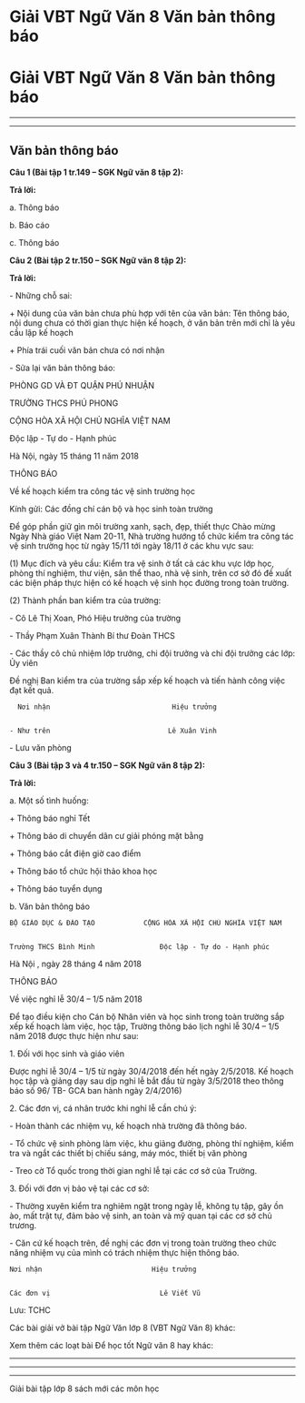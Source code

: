 # Giải VBT Ngữ Văn 8 Văn bản thông báo

# Giải VBT Ngữ Văn 8 Văn bản thông báo

* * *

* * *

## Văn bản thông báo

**Câu 1 (Bài tập 1 tr.149 – SGK Ngữ văn 8 tập 2):**

**Trả lời:**

a. Thông báo 

b. Báo cáo 

c. Thông báo 

**Câu 2 (Bài tập 2 tr.150 – SGK Ngữ văn 8 tập 2):**

**Trả lời:**

\- Những chỗ sai: 

\+ Nội dung của văn bản chưa phù hợp với tên của văn bản: Tên thông báo, nội dung chưa có thời gian thực hiện kế hoạch, ở văn bản trên mới chỉ là yêu cầu lập kế hoạch 

\+ Phía trái cuối văn bản chưa có nơi nhận 

\- Sửa lại văn bản thông báo: 

PHÒNG GD VÀ ĐT QUẬN PHÚ NHUẬN 

TRƯỜNG THCS PHÚ PHONG 

CỘNG HÒA XÃ HỘI CHỦ NGHĨA VIỆT NAM 

Độc lập - Tự do - Hạnh phúc 

Hà Nội, ngày 15 tháng 11 năm 2018 

THÔNG BÁO 

Về kế hoạch kiểm tra công tác vệ sinh trường học 

Kính gửi: Các đồng chí cán bộ và học sinh toàn trường 

Để góp phần giữ gìn môi trường xanh, sạch, đẹp, thiết thực Chào mừng Ngày Nhà giáo Việt Nam 20-11, Nhà trường hướng tổ chức kiểm tra công tác vệ sinh trường học từ ngày 15/11 tới ngày 18/11 ở các khu vực sau: 

(1) Mục đích và yêu cầu: Kiểm tra vệ sinh ở tất cả các khu vực lớp học, phòng thí nghiệm, thư viện, sân thể thao, nhà vệ sinh, trên cơ sở đó đề xuất các biện pháp thực hiện có kế hoạch vệ sinh học đường trong toàn trường. 

(2) Thành phần ban kiểm tra của trường: 

\- Cô Lê Thị Xoan, Phó Hiệu trưởng của trường 

\- Thầy Phạm Xuân Thành Bí thư Đoàn THCS 

\- Các thầy cô chủ nhiệm lớp trưởng, chi đội trưởng và chi đội trưởng các lớp: Ủy viên 

Đề nghị Ban kiểm tra của trường sắp xếp kế hoạch và tiến hành công việc đạt kết quả. 
    
    
      Nơi nhận                              Hiệu trưởng 
    
    
    - Như trên                             Lê Xuân Vinh

\- Lưu văn phòng 

**Câu 3 (Bài tập 3 và 4 tr.150 – SGK Ngữ văn 8 tập 2):**

**Trả lời:**

a. Một số tình huống: 

\+ Thông báo nghỉ Tết 

\+ Thông báo di chuyển dân cư giải phóng mặt bằng 

\+ Thông báo cắt điện giờ cao điểm 

\+ Thông báo tổ chức hội thảo khoa học 

\+ Thông báo tuyển dụng 

b. Văn bản thông báo 
    
    
    BỘ GIÁO DỤC & ĐÀO TẠO            CỘNG HÒA XÃ HỘI CHỦ NGHĨA VIỆT NAM
    
    
    Trường THCS Bình Minh                Độc lập - Tự do - Hạnh phúc

Hà Nội , ngày 28 tháng 4 năm 2018 

THÔNG BÁO 

Về việc nghỉ lễ 30/4 – 1/5 năm 2018 

Để tạo điều kiện cho Cán bộ Nhân viên và học sinh trong toàn trường sắp xếp kế hoạch làm việc, học tập, Trường thông báo lịch nghỉ lễ 30/4 – 1/5 năm 2018 được thực hiện như sau: 

1\. Đối với học sinh và giáo viên 

Được nghỉ lễ 30/4 – 1/5 từ ngày 30/4/2018 đến hết ngày 2/5/2018. Kế hoạch học tập và giảng dạy sau dịp nghỉ lễ bắt đầu từ ngày 3/5/2018 theo thông báo số 96/ TB- GCA ban hành ngày 2/4/2016) 

2\. Các đơn vị, cá nhân trước khi nghỉ lễ cần chú ý: 

\- Hoàn thành các nhiệm vụ, kế hoạch nhà trường đã thông báo. 

\- Tổ chức vệ sinh phòng làm việc, khu giảng đường, phòng thí nghiệm, kiểm tra và ngắt các thiết bị chiếu sáng, máy móc, thiết bị văn phòng 

\- Treo cờ Tổ quốc trong thời gian nghỉ lễ tại các cơ sở của Trường. 

3\. Đối với đơn vị bảo vệ tại các cơ sở: 

\- Thường xuyên kiểm tra nghiêm ngặt trong ngày lễ, không tụ tập, gây ồn ào, mất trật tự, đảm bảo vệ sinh, an toàn và mỹ quan tại các cơ sở chủ trương. 

\- Căn cứ kế hoạch trên, đề nghị các đơn vị trong toàn trường theo chức năng nhiệm vụ của mình có trách nhiệm thực hiện thông báo. 
    
    
    Nơi nhận                           Hiệu trưởng
    
    
    Các đơn vị                           Lê Viết Vũ

Lưu: TCHC 

Các bài giải vở bài tập Ngữ Văn lớp 8 (VBT Ngữ Văn 8) khác:

Xem thêm các loạt bài Để học tốt Ngữ văn 8 hay khác:

* * *

* * *

* * *

Giải bài tập lớp 8 sách mới các môn học
